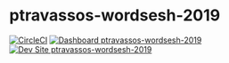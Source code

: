 # ptravassos-wordsesh-2019

[![CircleCI](https://circleci.com/gh/pantheon-training-org/ptravassos-wordsesh-2019.svg?style=shield)](https://circleci.com/gh/pantheon-training-org/ptravassos-wordsesh-2019)
[![Dashboard ptravassos-wordsesh-2019](https://img.shields.io/badge/dashboard-ptravassos_wordsesh_2019-yellow.svg)](https://dashboard.pantheon.io/sites/e1dd66ee-ec95-4179-8d96-16ed8eeff9fa#dev/code)
[![Dev Site ptravassos-wordsesh-2019](https://img.shields.io/badge/site-ptravassos_wordsesh_2019-blue.svg)](http://dev-ptravassos-wordsesh-2019.pantheonsite.io/)